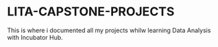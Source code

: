 # LITA-CAPSTONE-PROJECTS
This is where i documented all my projects whilw learning Data Analysis with Incubator Hub.
